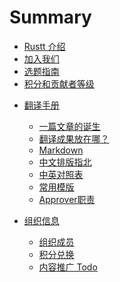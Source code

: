 # Summary

- [Rustt 介绍](./about.md)
- [加入我们](./join-us.md)
- [选题指南](./proposing.md)
- [积分和贡献者等级](./rank-points.md)

<!-- - [读者手册]()
  - [使用指南 Todo](reader-guide/how-to-use.md)
  - [如何找到想要的内容 Todo](reader-guide/find-the-content.md) -->
  
- [翻译手册]()
  - [一篇文章的诞生](translation-guide/steps.md)
  - [翻译成果放在哪？](translation-guide/where-to-put.md)
  - [Markdown](translation-guide/markdown.md)
  - [中文排版指北](translation-guide/composing.md)
  - [中英对照表](translation-guide/glossary.md)
  - [常用模版](translation-guide/templates.md)
  - [Approver职责](translation-guide/approver.md)

- [组织信息]()
  - [组织成员](org-info/members.md)
  - [积分兑换](org-info/points-consuming.md)
  - [内容推广 Todo](org-info/promotion.md)